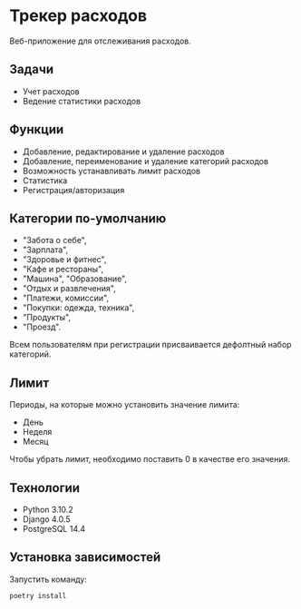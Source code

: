 # Трекер расходов

Веб-приложение для отслеживания расходов.

## Задачи

- Учет расходов
- Ведение статистики расходов

## Функции
- Добавление, редактирование и удаление расходов
- Добавление, переименование и удаление категорий расходов
- Возможность устанавливать лимит расходов
- Статистика
- Регистрация/авторизация

## Категории по-умолчанию

- "Забота о себе", 
- "Зарплата", 
- "Здоровье и фитнес", 
- "Кафе и рестораны", 
- "Машина", "Образование", 
- "Отдых и развлечения", 
- "Платежи, комиссии", 
- "Покупки: одежда, техника", 
- "Продукты", 
- "Проезд".


Всем пользователям при регистрации присваивается дефолтный набор категорий.

## Лимит

Периоды, на которые можно установить значение лимита:

- День
- Неделя
- Месяц

Чтобы убрать лимит, необходимо поставить 0 в качестве его значения.

## Технологии

- Python 3.10.2
- Django 4.0.5
- PostgreSQL 14.4

## Установка зависимостей

Запустить команду:

```poetry install```